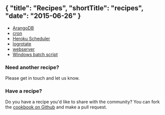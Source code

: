 {
  "title": "Recipes",
  "shortTitle": "recipes",
  "date": "2015-06-26"
}
---

- [ArangoDB](arangodb.html)
- [cron](cron.html)
- [Heroku Scheduler](heroku_scheduler.html)
- [logrotate](logrotate.html)
- [webserver](webserver.html)
- [Windows batch script](windows_batch_script.html)

### Need another recipe?
Please get in touch and let us know.

### Have a recipe?
Do you have a recipe you'd like to share with the community? You can fork the [cookbook on Github](https://github.com/wdtio/wdt-recipes) and make a pull request.
